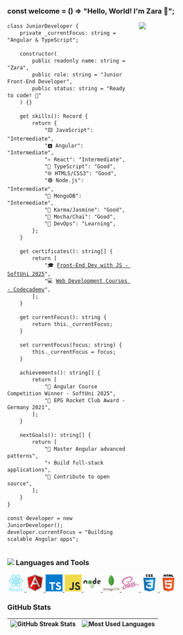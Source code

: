 ### const welcome = () => "Hello, World! I'm Zara 👋";  
<div>
  <img align="right" src="https://octodex.github.com/images/kimonotocat.png" width="200" style="margin-left: 20px; margin-bottom: 20px;"/>

  <pre><code>class JuniorDeveloper {
    private _currentFocus: string = "Angular & TypeScript";
    
    constructor(
        public readonly name: string = "Zara",
        public role: string = "Junior Front-End Developer",
        public status: string = "Ready to code! 🚀"
    ) {}
    
    get skills(): Record<string, string> {
        return {
            "🟨 JavaScript": "Intermediate",
            "🅰️ Angular": "Intermediate",
            "⚛️ React": "Intermediate",
            "📘 TypeScript": "Good",
            "🌐 HTML5/CSS3": "Good",
            "🟢 Node.js": "Intermediate",
            "🍃 MongoDB": "Intermediate",
            "🧪 Karma/Jasmine": "Good",
            "🍵 Mocha/Chai": "Good",
            "🔧 DevOps": "Learning",
        };
    }
      
    get certificates(): string[] {
        return [
            "🎓 <a href="https://softuni.bg/certificates/details/250296/6defca5e">Front-End Dev with JS - SoftUni 2025</a>",
            "💻 <a href="https://www.codecademy.com/profiles/zlatozara">Web Development Courses - Codecademy</a>",
        ];
    }  
      
    get currentFocus(): string {
        return this._currentFocus;
    }
    
    set currentFocus(focus: string) {
        this._currentFocus = focus;
    }
    
    achievements(): string[] {
        return [
            "🥇 Angular Course Competition Winner - SoftUni 2025",
            "🚀 EPG Rocket Club Award - Germany 2021",
        ];
    }
    
    nextGoals(): string[] {
        return [
            "🎯 Master Angular advanced patterns",
            "⚡ Build full-stack applications",
            "🤝 Contribute to open source",
        ];
    }
}

const developer = new JuniorDeveloper();
developer.currentFocus = "Building scalable Angular apps";
</code></pre>

  <div style="clear: both;"></div>
</div>


<h3 align="left"><img src = "https://media2.giphy.com/media/QssGEmpkyEOhBCb7e1/giphy.gif?cid=ecf05e47a0n3gi1bfqntqmob8g9aid1oyj2wr3ds3mg700bl&rid=giphy.gif" width = 18px> Languages and Tools</h3>
<p align="left">
  <a href="https://reactjs.org/" target="_blank" rel="noreferrer">
    <img src="https://raw.githubusercontent.com/devicons/devicon/master/icons/react/react-original-wordmark.svg" alt="react" width="40" height="40"/>
  </a>
  <a href="https://angular.io" target="_blank" rel="noreferrer">
    <img src="https://raw.githubusercontent.com/devicons/devicon/master/icons/angularjs/angularjs-original.svg" alt="angular" width="40" height="40"/>
  </a>
  <a href="https://www.typescriptlang.org/" target="_blank" rel="noreferrer">
    <img src="https://raw.githubusercontent.com/devicons/devicon/master/icons/typescript/typescript-original.svg" alt="typescript" width="40" height="40"/>
  </a>

  <a href="https://developer.mozilla.org/en-US/docs/Web/JavaScript" target="_blank" rel="noreferrer">
    <img src="https://raw.githubusercontent.com/devicons/devicon/master/icons/javascript/javascript-original.svg" alt="javascript" width="40" height="40"/>
  </a>
  <a href="https://nodejs.org" target="_blank" rel="noreferrer">
    <img src="https://raw.githubusercontent.com/devicons/devicon/master/icons/nodejs/nodejs-original-wordmark.svg" alt="nodejs" width="40" height="40"/>
  </a>
<a href="https://www.mongodb.com/" target="_blank" rel="noreferrer">
  <img src="https://raw.githubusercontent.com/devicons/devicon/master/icons/mongodb/mongodb-original-wordmark.svg" alt="mongodb" width="40" height="40"/>
</a>
  <a href="https://sass-lang.com" target="_blank" rel="noreferrer">
    <img src="https://raw.githubusercontent.com/devicons/devicon/master/icons/sass/sass-original.svg" alt="sass" width="40" height="40"/>
  </a>
  <a href="https://www.w3schools.com/css/" target="_blank" rel="noreferrer">
    <img src="https://raw.githubusercontent.com/devicons/devicon/master/icons/css3/css3-original-wordmark.svg" alt="css3" width="40" height="40"/>
  </a>
  <a href="https://www.w3.org/html/" target="_blank" rel="noreferrer">
    <img src="https://raw.githubusercontent.com/devicons/devicon/master/icons/html5/html5-original-wordmark.svg" alt="html5" width="40" height="40"/>
  </a>
 
</p>

<h3 align="left">GitHub Stats</h3> 

| <img src="https://github-readme-streak-stats.herokuapp.com/?user=zlatozarazlatkova" alt="GitHub Streak Stats" /> | <img src="https://github-readme-stats.vercel.app/api/top-langs/?username=zlatozarazlatkova&layout=compact&theme=default&hide_border=true" alt="Most Used Languages" /> |
|:---:|:---:|
